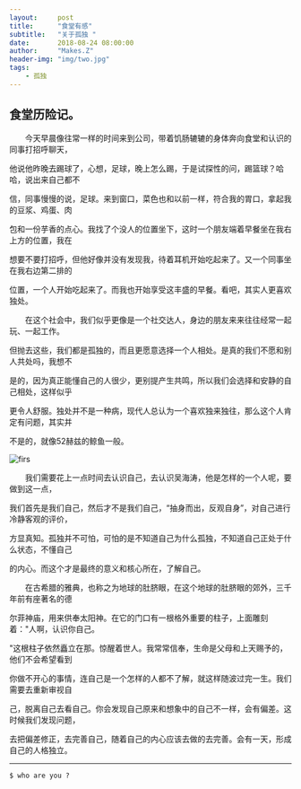 ```yaml
---
layout:     post
title:      "食堂有感"
subtitle:   "关于孤独 "
date:       2018-08-24 08:00:00
author:     "Makes.Z"
header-img: "img/two.jpg"
tags:
    - 孤独
---
```


## 食堂历险记。

　　今天早晨像往常一样的时间来到公司，带着饥肠辘辘的身体奔向食堂和认识的同事打招呼聊天，

他说他昨晚去踢球了，心想，足球，晚上怎么踢，于是试探性的问，踢篮球？哈哈，说出来自己都不

信，同事慢慢的说，足球。来到窗口，菜色也和以前一样，符合我的胃口，拿起我的豆浆、鸡蛋、肉

包和一份芋香的点心。我找了个没人的位置坐下，这时一个朋友端着早餐坐在我右上方的位置，我在

想要不要打招呼，但他好像并没有发现我，待着耳机开始吃起来了。又一个同事坐在我右边第二排的

位置，一个人开始吃起来了。而我也开始享受这丰盛的早餐。看吧，其实人更喜欢独处。

　　在这个社会中，我们似乎更像是一个社交达人，身边的朋友来来往往经常一起玩、一起工作。

但抛去这些，我们都是孤独的，而且更愿意选择一个人相处。是真的我们不愿和别人共处吗，我想不

是的，因为真正能懂自己的人很少，更别提产生共鸣，所以我们会选择和安静的自己相处，这样似乎

更令人舒服。独处并不是一种病，现代人总认为一个喜欢独来独往，那么这个人肯定有问题，其实并

不是的，就像52赫兹的鲸鱼一般。

![firs]({{"/assets/1.jpg"}})

　　我们需要花上一点时间去认识自己，去认识吴海涛，他是怎样的一个人呢，要做到这一点，  

我们首先是我们自己，然后才不是我们自己，“抽身而出，反观自身”，对自己进行冷静客观的评价，

方显真知。孤独并不可怕，可怕的是不知道自己为什么孤独，不知道自己正处于什么状态，不懂自己

的内心。而这个才是最终的意义和核心所在，了解自己。

　　在古希腊的雅典，也称之为地球的肚脐眼，在这个地球的肚脐眼的郊外，三千年前有座著名的德

尔菲神庙，用来供奉太阳神。在它的门口有一根格外重要的柱子，上面雕刻着："人啊，认识你自己。

"这根柱子依然矗立在那。惊醒着世人。我常常信奉，生命是父母和上天赐予的，他们不会希望看到

你做不开心的事情，连自己是一个怎样的人都不了解，就这样随波过完一生。我们需要去重新审视自

己，脱离自己去看自己。你会发现自己原来和想象中的自己不一样，会有偏差。这时候我们发现问题，

去把偏差修正，去完善自己，随着自己的内心应该去做的去完善。会有一天，形成自己的人格独立。


---
```
$ who are you ?
```
